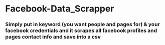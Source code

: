 # Facebook-Data_Scrapper
### Simply put in keyword (you want people and pages for) & your facebook credentials and it scrapes all facebook profiles and pages contact info and save into a csv
